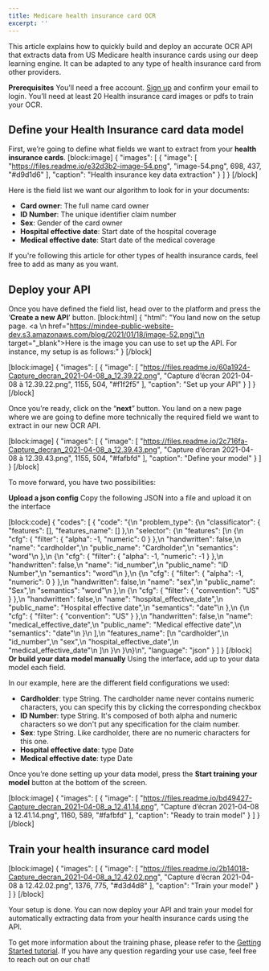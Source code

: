 ```yaml
---
title: Medicare health insurance card OCR
excerpt: ''
---
```

This article explains how to quickly build and deploy an accurate OCR API that extracts data from US Medicare health insurance cards using our deep learning engine. It can be adapted to any type of health insurance card from other providers.

 

 

**Prerequisites**
You’ll need a free account. [Sign up](https://platform.mindee.com/signup) and confirm your email to login.
You’ll need at least 20 Health insurance card images or pdfs to train your OCR.
 

 

 

## Define your Health Insurance card data model
 

First, we’re going to define what fields we want to extract from your **health insurance cards**.
[block:image]
{
  "images": [
    {
      "image": [
        "https://files.readme.io/e32d3b2-image-54.png",
        "image-54.png",
        698,
        437,
        "#d9d1d6"
      ],
      "caption": "Health insurance key data extraction"
    }
  ]
}
[/block]
 

 

 

Here is the field list we want our algorithm to look for in your documents:

 

  * **Card owner**: The full name card owner
  * **ID Number**: The unique identifier claim number
  * **Sex**: Gender of the card owner
  * **Hospital effective date**: Start date of the hospital coverage 
  * **Medical effective date**: Start date of the medical coverage
 

If you're following this article for other types of health insurance cards, feel free to add as many as you want.

 

 

## Deploy your API
 

Once you have defined the field list, head over to the platform and press the ‘**Create a new API**’ button.
[block:html]
{
  "html": "You land now on the setup page. <a \n   href=\"https://mindee-public-website-dev.s3.amazonaws.com/blog/2021/01/18/image-52.png\"\n   target=\"_blank\">Here is the image</a> you can use to set up the API. For instance, my setup is as follows:"
}
[/block]

[block:image]
{
  "images": [
    {
      "image": [
        "https://files.readme.io/60a1924-Capture_decran_2021-04-08_a_12.39.22.png",
        "Capture d’écran 2021-04-08 à 12.39.22.png",
        1155,
        504,
        "#f1f2f5"
      ],
      "caption": "Set up your API"
    }
  ]
}
[/block]
 

 

Once you’re ready, click on the “**next**” button. You land on a new page where we are going to define more technically the required field we want to extract in our new OCR API.

 
[block:image]
{
  "images": [
    {
      "image": [
        "https://files.readme.io/2c716fa-Capture_decran_2021-04-08_a_12.39.43.png",
        "Capture d’écran 2021-04-08 à 12.39.43.png",
        1155,
        504,
        "#fafbfd"
      ],
      "caption": "Define your model"
    }
  ]
}
[/block]

 

 

To move forward, you have two possibilities:

**Upload a json config**
Copy the following JSON into a file and upload it on the interface


[block:code]
{
  "codes": [
    {
      "code": "{\n  \"problem_type\": {\n    \"classificator\": { \"features\": [], \"features_name\": [] },\n    \"selector\": {\n      \"features\": [\n        {\n          \"cfg\": { \"filter\": { \"alpha\": -1, \"numeric\": 0 } },\n          \"handwritten\": false,\n          \"name\": \"cardholder\",\n          \"public_name\": \"Cardholder\",\n          \"semantics\": \"word\"\n        },\n        {\n          \"cfg\": { \"filter\": { \"alpha\": -1, \"numeric\": -1 } },\n          \"handwritten\": false,\n          \"name\": \"id_number\",\n          \"public_name\": \"ID Number\",\n          \"semantics\": \"word\"\n        },\n        {\n          \"cfg\": { \"filter\": { \"alpha\": -1, \"numeric\": 0 } },\n          \"handwritten\": false,\n          \"name\": \"sex\",\n          \"public_name\": \"Sex\",\n          \"semantics\": \"word\"\n        },\n        {\n          \"cfg\": { \"filter\": { \"convention\": \"US\" } },\n          \"handwritten\": false,\n          \"name\": \"hospital_effective_date\",\n          \"public_name\": \"Hospital effective date\",\n          \"semantics\": \"date\"\n        },\n        {\n          \"cfg\": { \"filter\": { \"convention\": \"US\" } },\n          \"handwritten\": false,\n          \"name\": \"medical_effective_date\",\n          \"public_name\": \"Medical  effective date\",\n          \"semantics\": \"date\"\n        }\n      ],\n      \"features_name\": [\n        \"cardholder\",\n        \"id_number\",\n        \"sex\",\n        \"hospital_effective_date\",\n        \"medical_effective_date\"\n      ]\n    }\n  }\n}\n",
      "language": "json"
    }
  ]
}
[/block]
 **Or build your data model manually**
Using the interface, add up to your data model each field.

In our example, here are the different field configurations we used:

  * **Cardholder**: type String. The cardholder name never contains numeric characters, you can specify this by clicking the corresponding checkbox
  * **ID Number**: type String. It's composed of both alpha and numeric characters so we don't put any specification for the claim number.
  * **Sex**: type String. Like cardholder, there are no numeric characters for this one.
  * **Hospital effective date**: type Date
  * **Medical  effective date**: type Date


Once you’re done setting up your data model, press the **Start training your model** button at the bottom of the screen.

 
[block:image]
{
  "images": [
    {
      "image": [
        "https://files.readme.io/bd49427-Capture_decran_2021-04-08_a_12.41.14.png",
        "Capture d’écran 2021-04-08 à 12.41.14.png",
        1160,
        589,
        "#fafbfd"
      ],
      "caption": "Ready to train model"
    }
  ]
}
[/block]

 
 
 
## Train your health insurance card model
 


[block:image]
{
  "images": [
    {
      "image": [
        "https://files.readme.io/2b14018-Capture_decran_2021-04-08_a_12.42.02.png",
        "Capture d’écran 2021-04-08 à 12.42.02.png",
        1376,
        775,
        "#d3d4d8"
      ],
      "caption": "Train your model"
    }
  ]
}
[/block]
 

Your setup is done. You can now deploy your API and train your model for automatically extracting data from your health insurance cards using the API.

 

To get more information about the training phase, please refer to the  [Getting Started tutorial](doc:build-your-first-document-parsing-api). If you have any question regarding your use case, feel free to reach out on our chat!